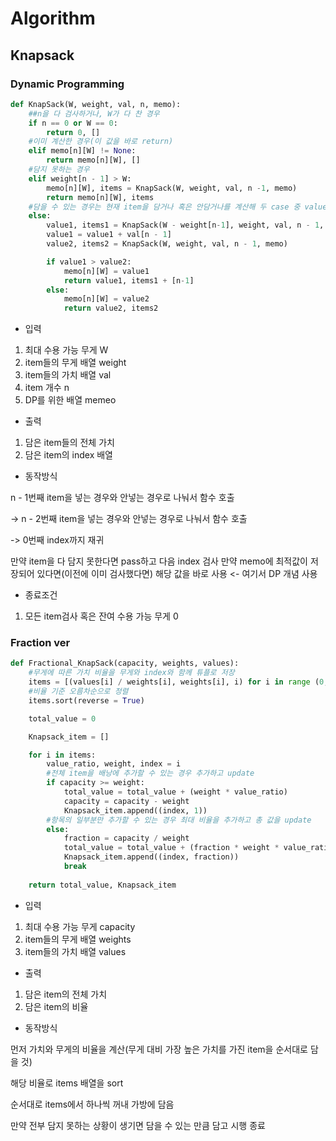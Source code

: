 # Algorithm
## Knapsack
### Dynamic Programming
``` python
def KnapSack(W, weight, val, n, memo):
    ##n을 다 검사하거나, W가 다 찬 경우
    if n == 0 or W == 0:
        return 0, []
    #이미 계산한 경우(이 값을 바로 return)
    elif memo[n][W] != None:
        return memo[n][W], []
    #담지 못하는 경우
    elif weight[n - 1] > W:
        memo[n][W], items = KnapSack(W, weight, val, n -1, memo)
        return memo[n][W], items
    #담을 수 있는 경우는 현재 item을 담거나 혹은 안담거나를 계산해 두 case 중 value가 높은 것을 선택
    else:
        value1, items1 = KnapSack(W - weight[n-1], weight, val, n - 1, memo)
        value1 = value1 + val[n - 1]
        value2, items2 = KnapSack(W, weight, val, n - 1, memo)

        if value1 > value2:
            memo[n][W] = value1
            return value1, items1 + [n-1]
        else:
            memo[n][W] = value2
            return value2, items2
```
- 입력
1. 최대 수용 가능 무게 W
2. item들의 무게 배열 weight
3. item들의 가치 배열 val
4. item 개수 n
5. DP를 위한 배열 memeo

- 출력
1. 담은 item들의 전체 가치
2. 담은 item의 index 배열

- 동작방식

n - 1번째 item을 넣는 경우와 안넣는 경우로 나눠서 함수 호출

-> n - 2번째 item을 넣는 경우와 안넣는 경우로 나눠서 함수 호출

-> 0번째 index까지 재귀

만약 item을 다 담지 못한다면 pass하고 다음 index 검사
만약 memo에 최적값이 저장되어 있다면(이전에 이미 검사했다면) 해당 값을 바로 사용 <- 여기서 DP 개념 사용

- 종료조건
1. 모든 item검사 혹은 잔여 수용 가능 무게 0

### Fraction ver
``` python
def Fractional_KnapSack(capacity, weights, values):
    #무게에 따른 가치 비율을 무게와 index와 함께 튜플로 저장
    items = [(values[i] / weights[i], weights[i], i) for i in range (0, len(values))]
    #비율 기준 오름차순으로 정렬
    items.sort(reverse = True)

    total_value = 0

    Knapsack_item = []

    for i in items:
        value_ratio, weight, index = i
        #전체 item을 배낭에 추가할 수 있는 경우 추가하고 update
        if capacity >= weight:
            total_value = total_value + (weight * value_ratio)
            capacity = capacity - weight
            Knapsack_item.append((index, 1))
        #항목의 일부분만 추가할 수 있는 경우 최대 비율을 추가하고 총 값을 update
        else:
            fraction = capacity / weight
            total_value = total_value + (fraction * weight * value_ratio)
            Knapsack_item.append((index, fraction))
            break
    
    return total_value, Knapsack_item
```
- 입력
1. 최대 수용 가능 무게 capacity
2. item들의 무게 배열 weights
3. item들의 가치 배열 values

- 출력
1. 담은 item의 전체 가치
2. 담은 item의 비율

- 동작방식

먼저 가치와 무게의 비율을 계산(무게 대비 가장 높은 가치를 가진 item을 순서대로 담을 것)

해당 비율로 items 배열을 sort

순서대로 items에서 하나씩 꺼내 가방에 담음

만약 전부 담지 못하는 상황이 생기면 담을 수 있는 만큼 담고 시행 종료

